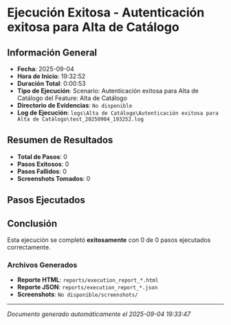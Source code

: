 # Ejecución Exitosa - Autenticación exitosa para Alta de Catálogo

## Información General

- **Fecha**: 2025-09-04
- **Hora de Inicio**: 19:32:52
- **Duración Total**: 0:00:53
- **Tipo de Ejecución**: Scenario: Autenticación exitosa para Alta de Catálogo del Feature: Alta de Catálogo
- **Directorio de Evidencias**: `No disponible`
- **Log de Ejecución**: `logs\Alta de Catálogo\Autenticación exitosa para Alta de Catálogo\test_20250904_193252.log`

## Resumen de Resultados

- **Total de Pasos**: 0
- **Pasos Exitosos**: 0
- **Pasos Fallidos**: 0
- **Screenshots Tomados**: 0

## Pasos Ejecutados

## Conclusión

Esta ejecución se completó **exitosamente** con 0 de 0 pasos ejecutados correctamente.

### Archivos Generados

- **Reporte HTML**: `reports/execution_report_*.html`
- **Reporte JSON**: `reports/execution_report_*.json`
- **Screenshots**: `No disponible/screenshots/`

---
*Documento generado automáticamente el 2025-09-04 19:33:47*
